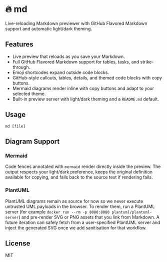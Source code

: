 # :fire: md

Live-reloading Markdown previewer with GitHub Flavored Markdown support and
automatic light/dark theming.

## Features

- Live preview that reloads as you save your Markdown.
- Full GitHub Flavored Markdown support for tables, tasks, and strike-through.
- Emoji shortcodes expand outside code blocks.
- GitHub-style callouts, tables, details, and themed code blocks with copy
  buttons.
- Mermaid diagrams render inline with copy buttons and adapt to your selected
  theme.
- Built-in preview server with light/dark theming and a `README.md` default.

## Usage

```console
md [file]
```

## Diagram Support

### Mermaid

Code fences annotated with `mermaid` render directly inside the preview. The
output respects your light/dark preference, keeps the original definition
available for copying, and falls back to the source text if rendering fails.

### PlantUML

PlantUML diagrams remain as source for now so we never execute untrusted UML
payloads in the browser. To render them, run a PlantUML server (for example
`docker run --rm -p 8080:8080 plantuml/plantuml-server`) and pre-render SVG or
PNG assets that you link from Markdown. A future iteration can safely fetch from
a user-specified PlantUML server and inject the generated SVG once we add
sanitisation for that workflow.

## License

MIT
